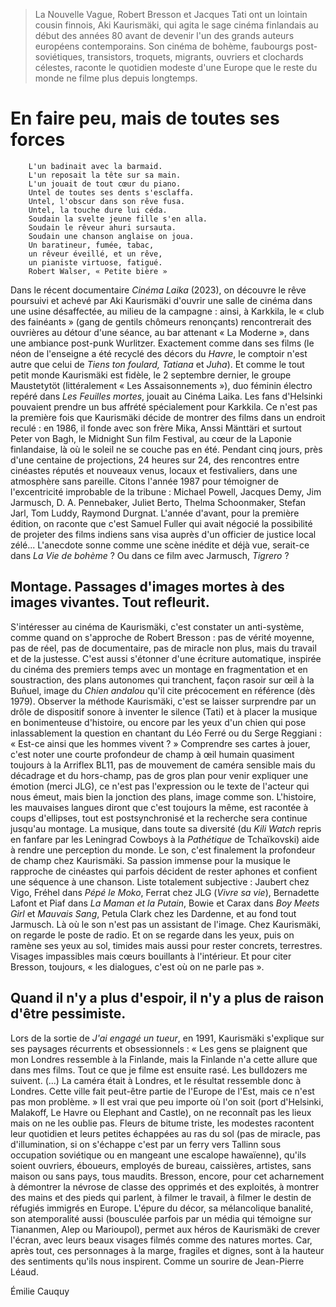 > La Nouvelle Vague, Robert Bresson et Jacques Tati ont un lointain cousin finnois, Aki Kaurismäki, qui agita le sage cinéma finlandais au début des années 80 avant de devenir l'un des grands auteurs européens contemporains. Son cinéma de bohème, faubourgs post-soviétiques, transistors, troquets, migrants, ouvriers et clochards célestes, raconte le quotidien modeste d'une Europe que le reste du monde ne filme plus depuis longtemps.

# En faire peu, mais de toutes ses forces

        L'un badinait avec la barmaid.
        L'un reposait la tête sur sa main.
        L'un jouait de tout cœur du piano.
        Untel de toutes ses dents s'esclaffa.
        Untel, l'obscur dans son rêve fusa.
        Untel, la touche dure lui céda.
        Soudain la svelte jeune fille s'en alla.
        Soudain le rêveur ahuri sursauta.
        Soudain une chanson anglaise on joua.
        Un baratineur, fumée, tabac,
        un rêveur éveillé, et un rêve,
        un pianiste virtuose, fatigué.
        Robert Walser, « Petite bière »

Dans le récent documentaire _Cinéma Laika_ (2023), on découvre le rêve poursuivi et achevé par Aki Kaurismäki d'ouvrir une salle de cinéma dans une usine désaffectée, au milieu de la campagne : ainsi, à Karkkila, le « club des fainéants » (gang de gentils chômeurs renonçants) rencontrerait des ouvrières au détour d'une séance, au bar attenant « La Moderne », dans une ambiance post-punk Wurlitzer. Exactement comme dans ses films (le néon de l'enseigne a été recyclé des décors du _Havre_, le comptoir n'est autre que celui de _Tiens ton foulard, Tatiana_ et _Juha_). Et comme le tout petit monde Kaurismäki est fidèle, le 2 septembre dernier, le groupe Maustetytöt (littéralement « Les Assaisonnements »), duo féminin électro repéré dans _Les Feuilles mortes_, jouait au Cinéma Laika. Les fans d'Helsinki pouvaient prendre un bus affrété spécialement pour Karkkila. Ce n'est pas la première fois que Kaurismäki décide de montrer des films dans un endroit reculé : en 1986, il fonde avec son frère Mika, Anssi Mänttäri et surtout Peter von Bagh, le Midnight Sun film Festival, au cœur de la Laponie finlandaise, là où le soleil ne se couche pas en été. Pendant cinq jours, près d'une centaine de projections, 24 heures sur 24, des rencontres entre cinéastes réputés et nouveaux venus, locaux et festivaliers, dans une atmosphère sans pareille. Citons l'année 1987 pour témoigner de l'excentricité improbable de la tribune : Michael Powell, Jacques Demy, Jim Jarmusch, D. A. Pennebaker, Juliet Berto, Thelma Schoonmaker, Stefan Jarl, Tom Luddy, Raymond Durgnat. L'année d'avant, pour la première édition, on raconte que c'est Samuel Fuller qui avait négocié la possibilité de projeter des films indiens sans visa auprès d'un officier de justice local zélé... L'anecdote sonne comme une scène inédite et déjà vue, serait-ce dans _La Vie de bohème_ ? Ou dans ce film avec Jarmusch, _Tigrero_ ?

## Montage. Passages d'images mortes à des images vivantes. Tout refleurit.

S'intéresser au cinéma de Kaurismäki, c'est constater un anti-système, comme quand on s'approche de Robert Bresson : pas de vérité moyenne, pas de réel, pas de documentaire, pas de miracle non plus, mais du travail et de la justesse. C'est aussi s'étonner d'une écriture automatique, inspirée du cinéma des premiers temps avec un montage en fragmentation et en soustraction, des plans autonomes qui tranchent, façon rasoir sur œil à la Buñuel, image du _Chien andalou_ qu'il cite précocement en référence (dès 1979). Observer la méthode Kaurismäki, c'est se laisser surprendre par un drôle de dispositif sonore à inventer le silence (Tati) et à placer la musique en bonimenteuse d'histoire, ou encore par les yeux d'un chien qui pose inlassablement la question en chantant du Léo Ferré ou du Serge Reggiani : « Est-ce ainsi que les hommes vivent ? » Comprendre ses cartes à jouer, c'est noter une courte profondeur de champ à œil humain quasiment toujours à la Arriflex BL11, pas de mouvement de caméra sensible mais du décadrage et du hors-champ, pas de gros plan pour venir expliquer une émotion (merci JLG), ce n'est pas l'expression ou le texte de l'acteur qui nous émeut, mais bien la jonction des plans, image comme son. L'histoire, les mauvaises langues diront que c'est toujours la même, est racontée à coups d'ellipses, tout est postsynchronisé et la recherche sera continue jusqu'au montage. La musique, dans toute sa diversité (du _Kili Watch_ repris en fanfare par les Leningrad Cowboys à la _Pathétique_ de Tchaïkovski) aide à rendre une perception du monde. Le son, c'est finalement la profondeur de champ chez Kaurismäki. Sa passion immense pour la musique le rapproche de cinéastes qui parfois décident de rester aphones et confient une séquence à une chanson. Liste totalement subjective : Jaubert chez Vigo, Fréhel dans _Pépé le Moko_, Ferrat chez JLG (_Vivre sa vie_), Bernadette Lafont et Piaf dans _La Maman et la Putain_, Bowie et Carax dans _Boy Meets Girl_ et _Mauvais Sang_, Petula Clark chez les Dardenne, et au fond tout Jarmusch. Là où le son n'est pas un assistant de l'image. Chez Kaurismäki, on regarde le poste de radio. Et on se regarde dans les yeux, puis on ramène ses yeux au sol, timides mais aussi pour rester concrets, terrestres. Visages impassibles mais cœurs bouillants à l'intérieur. Et pour citer Bresson, toujours, « les dialogues, c'est où on ne parle pas ».

## Quand il n'y a plus d'espoir, il n'y a plus de raison d'être pessimiste.

Lors de la sortie de _J'ai engagé un tueur_, en 1991, Kaurismäki s'explique sur ses paysages récurrents et obsessionnels : « Les gens se plaignent que mon Londres ressemble à la Finlande, mais la Finlande n'a cette allure que dans mes films. Tout ce que je filme est ensuite rasé. Les bulldozers me suivent. (...) La caméra était à Londres, et le résultat ressemble donc à Londres. Cette ville fait peut-être partie de l'Europe de l'Est, mais ce n'est pas mon problème. » Il est vrai que peu importe où l'on soit (port d'Helsinki, Malakoff, Le Havre ou Elephant and Castle), on ne reconnaît pas les lieux mais on ne les oublie pas. Fleurs de bitume triste, les modestes racontent leur quotidien et leurs petites échappées au ras du sol (pas de miracle, pas d'illumination, si on s'échappe c'est par un ferry vers Tallinn sous occupation soviétique ou en mangeant une escalope hawaïenne), qu'ils soient ouvriers, éboueurs, employés de bureau, caissières, artistes, sans maison ou sans pays, tous maudits. Bresson, encore, pour cet acharnement à démontrer la névrose de classe des opprimés et des exploités, à montrer des mains et des pieds qui parlent, à filmer le travail, à filmer le destin de réfugiés immigrés en Europe. L'épure du décor, sa mélancolique banalité, son atemporalité aussi (bousculée parfois par un média qui témoigne sur Tiananmen, Alep ou Marioupol), permet aux héros de Kaurismäki de crever l'écran, avec leurs beaux visages filmés comme des natures mortes. Car, après tout, ces personnages à la marge, fragiles et dignes, sont à la hauteur des sentiments qu'ils nous inspirent. Comme un sourire de Jean-Pierre Léaud.

<div class="author">Émilie Cauquy</div>
